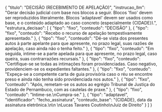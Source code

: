 {
  "titulo": "DECISÃO (RECEBIMENTO DE APELAÇÃO)",
  "instrucao_llm": "Gerar decisão judicial com base nos blocos a seguir. Blocos 'fixo' devem ser reproduzidos literalmente. Blocos 'adaptavel' devem ser usados como base, e o conteúdo adaptado ao caso concreto (especialmente {CIDADE}).",
  "estrutura_decisao": [
    {
      "tipo": "fixo",
      "conteudo": "DECISÃO"
    },
    {
      "tipo": "fixo",
      "conteudo": "Recebo o recurso de apelação tempestivamente apresentado."
    },
    {
      "tipo": "fixo",
      "conteudo": "Dê-se vista dos presentes autos à parte apelante para que apresente, no prazo legal, suas razões de apelação, caso ainda não o tenha feito."
    },
    {
      "tipo": "fixo",
      "conteudo": "Em seguida, intime-se a parte apelada para que apresente, no prazo legal, caso queira, suas contrarrazões recursais."
    },
    {
      "tipo": "fixo",
      "conteudo": "Certifique-se se todas as intimações foram providenciadas. Caso negativo, providenciem-se os expedientes faltantes."
    },
    {
      "tipo": "fixo",
      "conteudo": "Expeça-se a competente carta de guia provisória caso o réu se encontre preso e ainda não tenha sido providenciada nos autos."
    },
    {
      "tipo": "fixo",
      "conteudo": "Após, remetam-se os autos ao egrégio Tribunal de Justiça do Estado de Pernambuco, com as cautelas de praxe."
    },
    {
      "tipo": "fixo",
      "conteudo": "Intime-se.\nCumpra-se."
    },
    {
      "tipo": "adaptavel",
      "identificador": "fecho_assinatura",
      "conteudo_base": "{CIDADE}, data da assinatura eletrônica.\n\n \nLucas Tavares Coutinho\nJuiz de Direito"
    }
  ]
}
